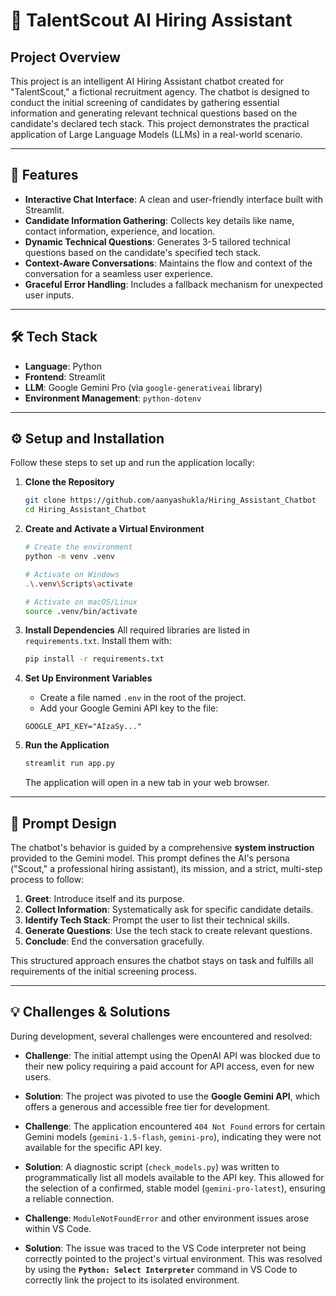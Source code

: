 # 🤖 TalentScout AI Hiring Assistant

## Project Overview

This project is an intelligent AI Hiring Assistant chatbot created for "TalentScout," a fictional recruitment agency. The chatbot is designed to conduct the initial screening of candidates by gathering essential information and generating relevant technical questions based on the candidate's declared tech stack. This project demonstrates the practical application of Large Language Models (LLMs) in a real-world scenario.

---

## 🚀 Features

* **Interactive Chat Interface**: A clean and user-friendly interface built with Streamlit. 
* **Candidate Information Gathering**: Collects key details like name, contact information, experience, and location. 
* **Dynamic Technical Questions**: Generates 3-5 tailored technical questions based on the candidate's specified tech stack. 
* **Context-Aware Conversations**: Maintains the flow and context of the conversation for a seamless user experience. 
* **Graceful Error Handling**: Includes a fallback mechanism for unexpected user inputs. 

---

## 🛠️ Tech Stack
* **Language**: Python
* **Frontend**: Streamlit
* **LLM**: Google Gemini Pro (via `google-generativeai` library)
* **Environment Management**: `python-dotenv`

---

## ⚙️ Setup and Installation

Follow these steps to set up and run the application locally:

1.  **Clone the Repository**
    ```bash
    git clone https://github.com/aanyashukla/Hiring_Assistant_Chatbot
    cd Hiring_Assistant_Chatbot
    ```

2.  **Create and Activate a Virtual Environment**
    ```bash
    # Create the environment
    python -m venv .venv

    # Activate on Windows
    .\.venv\Scripts\activate

    # Activate on macOS/Linux
    source .venv/bin/activate
    ```

3.  **Install Dependencies**
    All required libraries are listed in `requirements.txt`. Install them with:
    ```bash
    pip install -r requirements.txt
    ```

4.  **Set Up Environment Variables**
    * Create a file named `.env` in the root of the project.
    * Add your Google Gemini API key to the file:
    ```
    GOOGLE_API_KEY="AIzaSy..."
    ```

5.  **Run the Application**
    ```bash
    streamlit run app.py
    ```
    The application will open in a new tab in your web browser.

---

## 📝 Prompt Design

The chatbot's behavior is guided by a comprehensive **system instruction** provided to the Gemini model. This prompt defines the AI's persona ("Scout," a professional hiring assistant), its mission, and a strict, multi-step process to follow:
1.  **Greet**: Introduce itself and its purpose.
2.  **Collect Information**: Systematically ask for specific candidate details.
3.  **Identify Tech Stack**: Prompt the user to list their technical skills.
4.  **Generate Questions**: Use the tech stack to create relevant questions.
5.  **Conclude**: End the conversation gracefully.

This structured approach ensures the chatbot stays on task and fulfills all requirements of the initial screening process. 

---

## 💡 Challenges & Solutions

During development, several challenges were encountered and resolved:

* **Challenge**: The initial attempt using the OpenAI API was blocked due to their new policy requiring a paid account for API access, even for new users.
* **Solution**: The project was pivoted to use the **Google Gemini API**, which offers a generous and accessible free tier for development.

* **Challenge**: The application encountered `404 Not Found` errors for certain Gemini models (`gemini-1.5-flash`, `gemini-pro`), indicating they were not available for the specific API key.
* **Solution**: A diagnostic script (`check_models.py`) was written to programmatically list all models available to the API key. This allowed for the selection of a confirmed, stable model (`gemini-pro-latest`), ensuring a reliable connection.

* **Challenge**: `ModuleNotFoundError` and other environment issues arose within VS Code.
* **Solution**: The issue was traced to the VS Code interpreter not being correctly pointed to the project's virtual environment. This was resolved by using the **`Python: Select Interpreter`** command in VS Code to correctly link the project to its isolated environment.